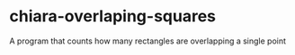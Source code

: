 # chiara-overlaping-squares
A program that counts how many rectangles are overlapping a single point

